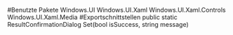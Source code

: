 #Benutzte Pakete
Windows.UI
Windows.UI.Xaml
Windows.UI.Xaml.Controls
Windows.UI.Xaml.Media
#Exportschnittstellen
public static ResultConfirmationDialog Set(bool isSuccess, string message)
